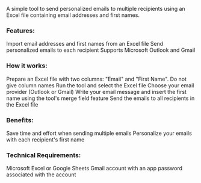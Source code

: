 A simple tool to send personalized emails to multiple recipients using an Excel file containing email addresses and first names.
### Features:
Import email addresses and first names from an Excel file
Send personalized emails to each recipient
Supports Microsoft Outlook and Gmail
### How it works:
Prepare an Excel file with two columns: "Email" and "First Name". Do not give column names
Run the tool and select the Excel file
Choose your email provider (Outlook or Gmail)
Write your email message and insert the first name using the tool's merge field feature
Send the emails to all recipients in the Excel file
### Benefits:
Save time and effort when sending multiple emails
Personalize your emails with each recipient's first name
### Technical Requirements:
Microsoft Excel or Google Sheets
Gmail account with an app password associated with the account
